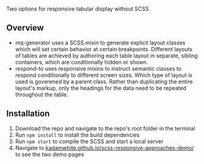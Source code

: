 Two options for responsive tabular display without SCSS

## Overview

- mq-generator uses a SCSS mixin to generate explicit layout classes which will set certain behavior at certain breakpoints. Different layouts of tables are achieved by authoring each table layout in separate, sibling containers, which are conditionally hidden or shown.
- respond-to uses responsive mixins to instruct semantic classes to respond conditionally to different screen sizes. Which type of layout is used is goverened by a parent class. Rather than duplicating the entire layout's markup, only the headings for the data need to be repeated throughout the table.

## Installation

1. Download the repo and navigate to the repo's root folder in the terminal
2. Run `npm install` to install the build dependencies
3. Run `npm start` to compile the SCSS and start a local server
4. Navigate to [kadamwhite.github.io/scss-responsive-approaches-demo/](http://kadamwhite.github.io/scss-responsive-approaches-demo/) to see the two demo pages
